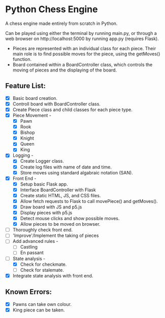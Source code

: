 # Python Chess Engine
A chess engine made entirely from scratch in Python.

Can be played using either the terminal by running main.py, or through a web browser on http://localhost:5000 by running app.py (requires Flask).

- Pieces are represented with an individual class for each piece. Their main role is to find possible moves for the piece, using the getMoves() function.
- Board contained within a BoardController class, which controls the moving of pieces and the displaying of the board.

##  Feature List:
- [x] Basic board creation.
- [x] Controll board with BoardController class.
- [x] Create Piece class and child classes for each piece type.
- [x] Piece Movement -
    - [x] Pawn
    - [x] Rook
    - [x] Bishop
    - [x] Knight
    - [x] Queen
    - [x] King
- [x] Logging -
    - [x] Create Logger class.
    - [x] Create log files with name of date and time.
    - [x] Store moves using standard algabraic notation (SAN).
- [x] Front End -
    - [x] Setup basic Flask app.
    - [x] Interface BoardController with Flask
    - [x] Create static HTML, JS, and CSS files.
    - [x] Allow fetch requests to Flask to call movePiece() and getMoves(). 
    - [x] Draw board with JS and p5.js
    - [x] Display pieces with p5.js
    - [x] Detect mouse clicks and show possible moves.
    - [x] Allow pieces to be moved on browser.
- [ ] Thoroughly check front end.
- [ ] 'Improve'/Implement the taking of pieces
- [ ] Add advanced rules -
    - [ ] Castling
    - [ ] En passant
- [ ] State analysis -
    - [x] Check for checkmate.
    - [ ] Check for stalemate.
- [x] Integrate state analysis with front end.

## Known Errors:
- [x] Pawns can take own colour.
- [x] King piece can be taken.